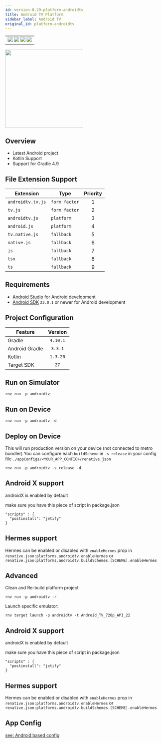 ```yaml
---
id: version-0.29-platform-androidtv
title: Android TV Platform
sidebar_label: Android TV
original_id: platform-androidtv
---
```


<table>
  <tr>
  <td>
    <img src="https://img.shields.io/badge/Mac-yes-brightgreen.svg" />
    <img src="https://img.shields.io/badge/Windows-yes-brightgreen.svg" />
    <img src="https://img.shields.io/badge/Linux-yes-brightgreen.svg" />
    <img src="https://img.shields.io/badge/HostMode-n/a-lightgrey.svg" />
  </td>
  </tr>
</table>

<img src="https://renative.org/img/rnv_android-tv.gif" height="250"/>

## Overview

-   Latest Android project
-   Kotlin Support
-   Support for Gradle 4.9

## File Extension Support

<!--EXTENSION_SUPPORT_START-->

| Extension | Type    | Priority  |
| --------- | --------- | :-------: |
| `androidtv.tv.js` | `form factor` | 1 |
| `tv.js` | `form factor` | 2 |
| `androidtv.js` | `platform` | 3 |
| `android.js` | `platform` | 4 |
| `tv.native.js` | `fallback` | 5 |
| `native.js` | `fallback` | 6 |
| `js` | `fallback` | 7 |
| `tsx` | `fallback` | 8 |
| `ts` | `fallback` | 9 |

<!--EXTENSION_SUPPORT_END-->

## Requirements

-   [Android Studio](https://developer.android.com/studio/index.html) for Android development
-   [Android SDK](https://developer.android.com/sdk/) `23.0.1` or newer for Android development

## Project Configuration

| Feature        | Version  |
| -------------- | :------: |
| Gradle         | `4.10.1` |
| Android Gradle | `3.3.1`  |
| Kotlin         | `1.3.20` |
| Target SDK     |   `27`   |

## Run on Simulator

```
rnv run -p androidtv
```

## Run on Device

```
rnv run -p androidtv -d
```

## Deploy on Device

This will run production version on your device (not connected to metro bundler)
You can configure each `buildScheme` ie `-s release` in your config file `./appConfigs/<YOUR_APP_CONFIG>/renative.json`

```
rnv run -p androidtv -s release -d
```

## Android X support

androidX is enabled by default

make sure you have this piece of script in package.json

```
"scripts" : {
  "postinstall": "jetify"
}
```

## Hermes support

Hermes can be enabled or disabled with `enableHermes` prop in `renative.json:platforms.androidtv.enableHermes`
or `renative.json:platforms.androidtv.buildSchemes.[SCHEME].enableHermes`

## Advanced

Clean and Re-build platform project

```
rnv run -p androidtv -r
```

Launch specific emulator:

```
rnv target launch -p androidtv -t Android_TV_720p_API_22
```

## Android X support

androidX is enabled by default

make sure you have this piece of script in package.json

```
"scripts" : {
  "postinstall": "jetify"
}
```

## Hermes support

Hermes can be enabled or disabled with `enableHermes` prop in `renative.json:platforms.androidtv.enableHermes`
or `renative.json:platforms.androidtv.buildSchemes.[SCHEME].enableHermes`

## App Config

[see: Android based config](api-config.md#android-props)
